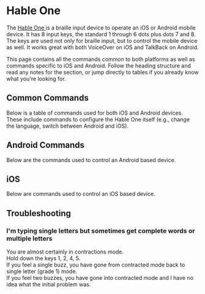 # Hable One

The [Hable One ](https://iamhable.com)
is a braille input device to operate an iOS or Android mobile device.
It has 8 input keys, the standard 1 through 6 dots plus dots 7 and 8.
The keys are used not only for braille input, but to control the mobile device as well.
It works great with both VoiceOver on iOS and TalkBack on Android.

This page contains all the commands common to both platforms as well as commands specific to iOS and Android.
Follow the heading structure and read any notes for the section,
or jump directly to tables if you already know what you're looking for.
 
 ## Common Commands

 Below is a table of commands used for both iOS and Android devices.
 These include commands to configure the Hable One itself
 (e.g., change the language, switch between Android and iOS).

 ## Android Commands

 Below are the commands used to control an Android based device.

 ## iOS

 Below are commands used to control an iOS based device.
 
 ## Troubleshooting

 ### I'm typing single letters but sometimes get complete words or multiple letters

 You are almost certainly in contractions mode.  
 Hold down the keys 1, 2, 4, 5.  
 If you feel a single buzz, you have gone from contracted mode back to single letter (grade 1) mode.  
 If you feel two buzzes, you have gone into contracted mode and I have no idea what the initial problem was.
